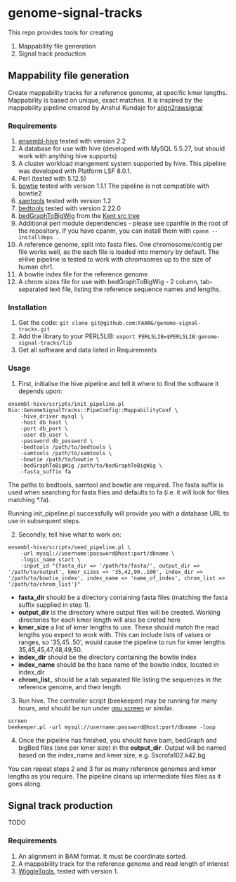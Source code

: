 # genome-signal-tracks

This repo provides tools for creating 

1. Mappability file generation
1. Signal track production

## Mappability file generation

Create mappability tracks for a reference genome, at specific kmer lengths. Mappability is based on unique, exact matches. It is inspired by the mappability pipeline created by Anshul Kundaje for [align2rawsignal](https://code.google.com/p/align2rawsignal/)

### Requirements

1. [ensembl-hive](https://github.com/Ensembl/ensembl-hive) tested with version 2.2
1. A database for use with hive (developed with MySQL 5.5.27, but should work with anything hive supports)
1. A cluster workload mangement system supported by hive. This pipeline was developed with Platform LSF 8.0.1.
1. Perl (tested with 5.12.5)
1. [ bowtie](http://bowtie-bio.sourceforge.net/index.shtml) tested with version 1.1.1 The pipeline is not compatible with bowtie2
1. [samtools](http://www.htslib.org/) tested with version 1.2
1. [bedtools](http://bedtools.readthedocs.org/en/latest/) tested with version 2.22.0
1. [bedGraphToBigWig](http://hgdownload.cse.ucsc.edu/admin/exe/linux.x86_64/bedGraphToBigWig) from the [Kent src tree](https://github.com/ENCODE-DCC/kentUtils)
1. Additional perl module dependencies - please see cpanfile in the root of the repository. If you have cpanm, you can install them with `cpanm --installdeps .` 
1.  A reference genome, split into fasta files. One chromosome/contig per file works well, as the each file is loaded into memory by default. The eHive pipeline is tested to work with chromsomes up to the size of human chr1.
1. A bowtie index file for the reference genome
1. A chrom sizes file for use with bedGraphToBigWig - 2 column, tab-separated  text file, listing the reference sequence names and lengths. 

### Installation

1. Get the code: `git clone git@github.com:FAANG/genome-signal-tracks.git`
1. Add  the library to your PERL5LIB:  `export PERL5LIB=$PERL5LIB:genome-signal-tracks/lib`
1. Get all software and data listed in Requirements

### Usage

1. First, initialise the hive pipeline and tell it where to find the software it depends upon:
```
ensembl-hive/scripts/init_pipeline.pl Bio::GenomeSignalTracks::PipeConfig::MappabilityConf \
	-hive_driver mysql \
	-host db_host \
	-port db_port \
	-user db_user \
	-password db_password \
	-bedtools /path/to/bedtools \
	-samtools /path/to/samtools \
	-bowtie /path/to/bowtie \
	-bedGraphToBigWig /path/to/bedGraphToBigWig \
	-fasta_suffix fa
```
The paths to bedtools, samtool and bowtie are required. The fasta suffix is used when searching for fasta files and defaults to fa (i.e. it will look for files matching *.fa). 

Running init_pipeline.pl successfully will provide you with a database URL to use in subsequent steps.

2. Secondly, tell hive what to work on:
```
ensembl-hive/scripts/seed_pipeline.pl \
	-url mysql://username:password@host:port/dbname \
	-logic_name start \
	-input_id "{fasta_dir => '/path/to/fasta/', output_dir => '/path/to/output', kmer_sizes => '35,42,90..100', index_dir => '/path/to/bowtie_index', index_name => 'name_of_index', chrom_list => '/path/to/chrom_list'}"
```
 * __fasta\_dir__ should be a directory containing fasta files  (matching the fasta suffix supplied in step 1).
 * __output\_dir__ is the directory where output files will be created. Working directories for each kmer length will also be creted here
 * __kmer\_size__ a list of kmer lengths to use. These should match the read lengths you expect to work with. This can include lists of values or ranges, so '35,45..50', would cause the pipeline to run for kmer lengths 35,45,45,47,48,49,50.
 * __index\_dir__ should be the directory containing the bowtie index
 * __index\_name__ should be the base name of the bowtie index, located in index\_dir
 * __chrom\_list___ should be a tab separated file listing the sequences in the reference genome, and their length
 
3. Run hive. The controller script (beekeeper) may be running for many hours, and should be run under [gnu screen](http://www.gnu.org/software/screen/) or similar.
```
screen
beekeeper.pl -url mysql://username:password@host:port/dbname -loop
```
4. Once the pipeline has finished, you should have bam, bedGraph and bigBed files (one per kmer size) in the __output\_dir__. Output will be named based on the index_name and kmer size, e.g. Sscrofa102.k42.bg

You can repeat steps 2 and 3 for as many reference genomes and kmer lengths as you require. The pipeline cleans up intermediate files files as it goes along.

## Signal track production

TODO

### Requirements

1. An alignment in BAM format. It must be coordinate sorted. 
1. A mappability track for the reference genome and read length of interest
1. [WiggleTools](https://github.com/Ensembl/Wiggletools), tested with version 1.

